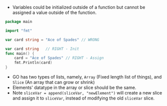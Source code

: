 * Variables could be initialized outside of a function but cannot be assigned a value outside of the function.
``` go
package main

import "fmt"

var card string = "Ace of Spades" // WRONG

var card string   // RIGHT - Init
func main() {
	card = "Ace of Spades" // RIGHT - Assign
	fmt.Println(card)
}

```

* GO has two types of lists, namely, `Array` (Fixed length list of things), and `Slice` (An array that can grow or shrink)
* Elements' datatype in the array or slice should be the same.
* Note `sliceVar = append(sliceVar, "newElement")` will create a new slice and assign it to `sliceVar`, instead of modifying the old `sliceVar` slice.